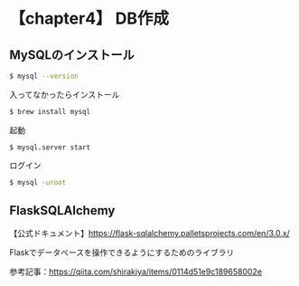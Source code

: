 # 【chapter4】 DB作成

## MySQLのインストール

```bash
$ mysql --version
```

入ってなかったらインストール
```bash
$ brew install mysql
```

起動
```
$ mysql.server start
```

ログイン
```bash
$ mysql -uroot
```

## FlaskSQLAlchemy

【公式ドキュメント】https://flask-sqlalchemy.palletsprojects.com/en/3.0.x/

Flaskでデータベースを操作できるようにするためのライブラリ

参考記事：https://qiita.com/shirakiya/items/0114d51e9c189658002e


